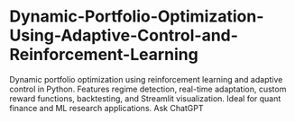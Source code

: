 # Dynamic-Portfolio-Optimization-Using-Adaptive-Control-and-Reinforcement-Learning
Dynamic portfolio optimization using reinforcement learning and adaptive control in Python. Features regime detection, real-time adaptation, custom reward functions, backtesting, and Streamlit visualization. Ideal for quant finance and ML research applications.     Ask ChatGPT
